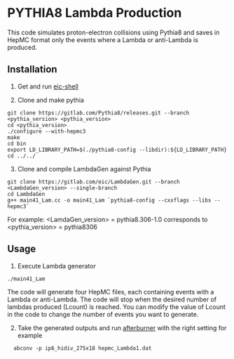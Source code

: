 # PYTHIA8 Lambda Production

This code simulates proton-electron collisions using Pythia8 and saves in HepMC format only the events where a Lambda or anti-Lambda is produced.

## Installation

1) Get and run [eic-shell](https://eic.github.io/tutorial-setting-up-environment/02-eic-shell/index.html)

2) Clone and make pythia<Version>
```
git clone https://gitlab.com/Pythia8/releases.git --branch <pythia_version> <pythia_version>
cd <pythia_version>
./configure --with-hepmc3
make
cd bin
export LD_LIBRARY_PATH=$(./pythia8-config --libdir):${LD_LIBRARY_PATH}
cd ../../
```

3) Clone and compile LambdaGen against Pythia
```
git clone https://gitlab.com/eic/LambdaGen.git --branch <LambdaGen_version> --single-branch
cd LambdaGen
g++ main41_Lam.cc -o main41_Lam `pythia8-config --cxxflags --libs --hepmc3`
```

For example:
<LamdaGen_version> = pythia8.306-1.0 corresponds to <pythia_version> = pythia8306

## Usage

1) Execute Lambda generator
```
./main41_Lam
```
The code will generate four HepMC files, each containing events with a Lambda or anti-Lambda. The code will stop when the desired number of lambdas produced (Lcount) is reached. You can modify the value of Lcount in the code to change the number of events you want to generate.

2) Take the generated outputs and run [afterburner](https://github.com/eic/afterburner) with the right setting for example
```
  abconv -p ip6_hidiv_275x18 hepmc_Lambda1.dat
```

